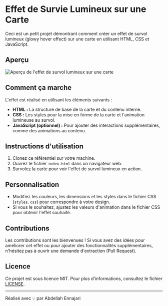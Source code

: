 
# Effet de Survie Lumineux sur une Carte

Ceci est un petit projet démontrant comment créer un effet de survol lumineux (glowy hover effect) sur une carte en utilisant HTML, CSS et JavaScript.

## Aperçu

![Aperçu de l'effet de survol lumineux sur une carte](screenshot.gif)

## Comment ça marche

L'effet est réalisé en utilisant les éléments suivants :

- **HTML :** La structure de base de la carte et du contenu interne.
- **CSS :** Les styles pour la mise en forme de la carte et l'animation lumineuse au survol.
- **JavaScript (optionnel) :** Pour ajouter des interactions supplémentaires, comme des animations au contenu.

## Instructions d'utilisation

1. Clonez ce référentiel sur votre machine.
2. Ouvrez le fichier `index.html` dans un navigateur web.
3. Survolez la carte pour voir l'effet de survol lumineux en action.

## Personnalisation

- Modifiez les couleurs, les dimensions et les styles dans le fichier CSS (`styles.css`) pour correspondre à votre design.
- Si vous le souhaitez, ajustez les valeurs d'animation dans le fichier CSS pour obtenir l'effet souhaité.

## Contributions

Les contributions sont les bienvenues ! Si vous avez des idées pour améliorer cet effet ou pour ajouter des fonctionnalités supplémentaires, n'hésitez pas à ouvrir une demande d'extraction (Pull Request).

## Licence

Ce projet est sous licence MIT. Pour plus d'informations, consultez le fichier [LICENSE](LICENSE).

---

Réalisé avec 💡 par Abdellah Ennajari 
